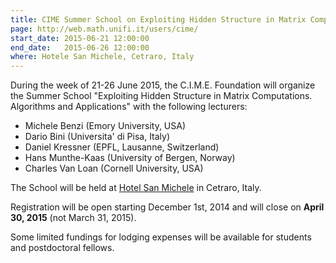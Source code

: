 ```yaml
---
title: CIME Summer School on Exploiting Hidden Structure in Matrix Computations
page: http://web.math.unifi.it/users/cime/
start_date: 2015-06-21 12:00:00
end_date:   2015-06-26 12:00:00
where: Hotele San Michele, Cetraro, Italy
---
```


During the week of 21-26 June 2015, the
C.I.M.E. Foundation will organize the Summer School
"Exploiting Hidden Structure in Matrix Computations.
Algorithms and Applications"
with the following lecturers:

 - Michele Benzi (Emory University, USA)
 - Dario Bini (Universita' di Pisa, Italy)
 - Daniel Kressner (EPFL, Lausanne, Switzerland)
 - Hans Munthe-Kaas (University of Bergen, Norway)
 - Charles Van Loan (Cornell University, USA)

The School will be held at [Hotel San Michele][1] in
Cetraro, Italy.

Registration will be open starting December 1st, 2014 and
will close on **April 30, 2015** (not March 31, 2015).

Some limited fundings for lodging expenses will be available for students
and postdoctoral fellows.

[1]: http://www.sanmichele.it
